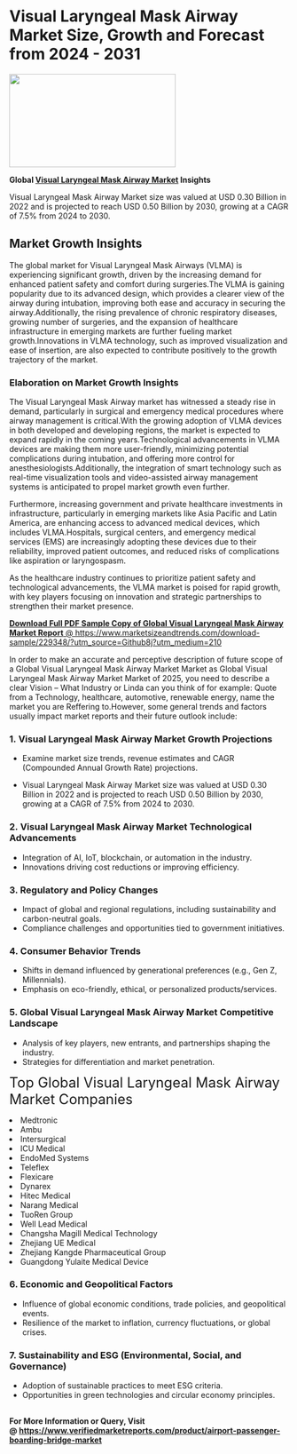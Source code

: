 <H1>Visual Laryngeal Mask Airway Market Size, Growth and Forecast from 2024 - 2031</H1><img class="aligncenter size-medium wp-image-584254" src="https://thirdeyenews.in/wp-content/uploads/2024/09/Global-Market-Research-300x168.jpeg" alt="" width="300" height="168" /><p><strong>Global&nbsp;<a href="https://www.marketsizeandtrends.com/download-sample/229348/?utm_source=Github8j?utm_medium=210">Visual Laryngeal Mask Airway Market</a> Insights</strong></p><p>Visual Laryngeal Mask Airway Market size was valued at USD 0.30 Billion in 2022 and is projected to reach USD 0.50 Billion by 2030, growing at a CAGR of 7.5% from 2024 to 2030.</p><p><h2>Market Growth Insights</h2> <p>The global market for Visual Laryngeal Mask Airways (VLMA) is experiencing significant growth, driven by the increasing demand for enhanced patient safety and comfort during surgeries.The VLMA is gaining popularity due to its advanced design, which provides a clearer view of the airway during intubation, improving both ease and accuracy in securing the airway.Additionally, the rising prevalence of chronic respiratory diseases, growing number of surgeries, and the expansion of healthcare infrastructure in emerging markets are further fueling market growth.Innovations in VLMA technology, such as improved visualization and ease of insertion, are also expected to contribute positively to the growth trajectory of the market.</p> <p><a href="#"></a></p> <h3>Elaboration on Market Growth Insights</h3> <p>The Visual Laryngeal Mask Airway market has witnessed a steady rise in demand, particularly in surgical and emergency medical procedures where airway management is critical.With the growing adoption of VLMA devices in both developed and developing regions, the market is expected to expand rapidly in the coming years.Technological advancements in VLMA devices are making them more user-friendly, minimizing potential complications during intubation, and offering more control for anesthesiologists.Additionally, the integration of smart technology such as real-time visualization tools and video-assisted airway management systems is anticipated to propel market growth even further.</p> <p>Furthermore, increasing government and private healthcare investments in infrastructure, particularly in emerging markets like Asia Pacific and Latin America, are enhancing access to advanced medical devices, which includes VLMA.Hospitals, surgical centers, and emergency medical services (EMS) are increasingly adopting these devices due to their reliability, improved patient outcomes, and reduced risks of complications like aspiration or laryngospasm.</p> <p>As the healthcare industry continues to prioritize patient safety and technological advancements, the VLMA market is poised for rapid growth, with key players focusing on innovation and strategic partnerships to strengthen their market presence.</p> <p><a href="#"></p><p><span class=""><strong>Download Full PDF Sample Copy of Global Visual Laryngeal Mask Airway Market Report</strong> @ <a href="https://www.marketsizeandtrends.com/download-sample/229348/?utm_source=Github8j?utm_medium=210" target="_blank">https://www.marketsizeandtrends.com/download-sample/229348/?utm_source=Github8j?utm_medium=210</a></span></p><p>In order to make an accurate and perceptive description of future scope of a Global&nbsp;Visual Laryngeal Mask Airway Market Market as Global&nbsp;Visual Laryngeal Mask Airway Market Market of 2025, you need to describe a clear Vision &ndash; What Industry or Linda can you think of for example: Quote from a Technology, healthcare, automotive, renewable energy, name the market you are Reffering to.However, some general trends and factors usually impact market reports and their future outlook include:</p><h3>1.&nbsp;<strong>Visual Laryngeal Mask Airway Market Growth Projections</strong></h3><ul><li>Examine market size trends, revenue estimates and CAGR (Compounded Annual Growth Rate) projections.</li><li><p>Visual Laryngeal Mask Airway Market size was valued at USD 0.30 Billion in 2022 and is projected to reach USD 0.50 Billion by 2030, growing at a CAGR of 7.5% from 2024 to 2030.</p></li></ul><h3>2.&nbsp;<strong>Visual Laryngeal Mask Airway Market Technological Advancements</strong></h3><ul><li>Integration of AI, IoT, blockchain, or automation in the industry.</li><li>Innovations driving cost reductions or improving efficiency.</li></ul><h3>3.&nbsp;<strong>Regulatory and Policy Changes</strong></h3><ul><li>Impact of global and regional regulations, including sustainability and carbon-neutral goals.</li><li>Compliance challenges and opportunities tied to government initiatives.</li></ul><h3>4.&nbsp;<strong>Consumer Behavior Trends</strong></h3><ul><li>Shifts in demand influenced by generational preferences (e.g., Gen Z, Millennials).</li><li>Emphasis on eco-friendly, ethical, or personalized products/services.</li></ul><h3>5.&nbsp;<strong>Global Visual Laryngeal Mask Airway Market Competitive Landscape</strong></h3><ul><li>Analysis of key players, new entrants, and partnerships shaping the industry.</li><li>Strategies for differentiation and market penetration.</li></ul><p data-pm-slice="1 1 []"><span style="color: inherit; font-family: inherit; font-size: 25px;">Top Global Visual Laryngeal Mask Airway Market Companies</span></p><div class="" data-test-id=""><p><li>Medtronic</li><li> Ambu</li><li> Intersurgical</li><li> ICU Medical</li><li> EndoMed Systems</li><li> Teleflex</li><li> Flexicare</li><li> Dynarex</li><li> Hitec Medical</li><li> Narang Medical</li><li> TuoRen Group</li><li> Well Lead Medical</li><li> Changsha Magill Medical Technology</li><li> Zhejiang UE Medical</li><li> Zhejiang Kangde Pharmaceutical Group</li><li> Guangdong Yulaite Medical Device</li></p></div><h3>6.&nbsp;<strong>Economic and Geopolitical Factors</strong></h3><ul><li>Influence of global economic conditions, trade policies, and geopolitical events.</li><li>Resilience of the market to inflation, currency fluctuations, or global crises.</li></ul><h3>7.&nbsp;<strong>Sustainability and ESG (Environmental, Social, and Governance)</strong></h3><ul><li>Adoption of sustainable practices to meet ESG criteria.</li><li>Opportunities in green technologies and circular economy principles.</li></ul><h2><strong style="font-size: 14px;">For More Information or Query, Visit @&nbsp;</strong><a style="background-color: #ffffff; font-size: 14px;" href="https://www.marketsizeandtrends.com/report/visual-laryngeal-mask-airway-market/" target="_blank">https://www.verifiedmarketreports.com/product/airport-passenger-boarding-bridge-market</a></h2>